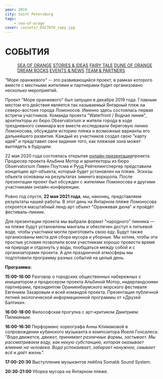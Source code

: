 ```yaml
---
year: 2019
city: Saint Petersburg
tags:
    - sea-of-orage
cover: /assets/_DSC7078_copy.jpg
---
```


# СОБЫТИЯ

<Menu>
<a href="/sea-of-orange">SEA OF ORANGE</a>
<a href="/sea-of-orange/stories-and-ideas">STORIES & IDEAS</a>
<a href="/sea-of-orange/fairytale">FAIRY TALE</a>
<a href="/sea-of-orange/dune-of-orange">DUNE OF ORANGE</a>
<a href="/sea-of-orange/dreamrocks">DREAM ROCKS</a>
<a href="/sea-of-orange/events-and-news">EVENTS & NEWS</a>
<a href="/sea-of-orange/team-and-partners">TEAM & PARTNERS</a>
</Menu>

"Море оранжевого" -- это развивающийся  проект, в рамках которого вместе с местными жителями и партнерами будет организовано несколько мероприятий.

Проект "Море оранжевого" был запущен в декабре 2019 года. Главным местом его действия является так называемый Янтарный пляж на северо-востоке города Ломоносов. Именно здесь состоялась первая встреча участников. Команда проекта "Waterfront / Водная линия", архитекторы из бюро Observatorium и жители города в ходе трехдневного семинара все вместе исследовали береговую линию Ломоносова, обсуждали историю пляжа и возможные варианты его дальнейшего развития. Каждый из участников создал свою "карту идей" и представил свое видение того, как пляжная зона может выглядеть в будущем.

22 мая 2020 года состоялась открытая [онлайн-презентация](https://www.youtube.com/watch?v=8fta_muHcm0)проекта. Продюсер проекта Альбина Мотор и архитекторы из бюро Observatorium Ливен Поутсма и Рууд Рейтелингспергер представили концепцию арт-объекта, который будет установлен на пляже. Эскизы объекта основаны на результатах зимнего воркшопа. После презентации проект был обсужден с жителями Ломоносова и другими участниками онлайн-конференции.

Ровно год спустя, **22 мая 2021 года**, мы, наконец, представляем результаты нашей работы. В этот день на Янтарном пляже Ломоносова откроется масштабный ленд-арт объект "Оранжевая дюна" и пройдёт фестиваль-пикник.

Для презентации проекта мы выбрали формат "народного" пикника —  на пляже будут установлены мангалы и обеспечен доступ к питьевой воде, чтобы участники могли приготовить свою еду. Будут также организованы места для сбора мусора и уборные. Мы хотим, чтобы эти простые условия позволили всем участникам хорошо провести время на природе и отдохнуть у воды, пообщаться между собой и с организаторами проекта. А для праздничной атмосферы мы подготовили программу разных событий на целый день.

**Программа:**

**15:00-16:00** Разговор о городских общественных набережных с инициатором и продюсером проекта Альбиной Мотор, нидерландскими партнерами, президентом Ораниенбаумского морского фестиваля Евгением Захаровым и всей командой проекта. Презентация публичной летней экологической информационной программы от «Друзей Балтики».

**16:00-18:00** Философская прогулка с арт-критиком Дмитрием Пиликиным.

**16:00-16:30** Перформанс хореографа Анны Климаковой в сопровождении кубинского музыканта и композитора Йоеля Гонсалеса: *"Вода движется, движет, принимает различные формы, застывает. Мы рассматриваем воду, как некую субстанцию, которая оказывает влияние на человека. Вода успокаивает, забирает ненужное, смывает всё и даёт жизнь".*

**17:00-20:30** Выступление музыкантов лейбла Somatik Sound System. 

**20:30-21:00** Уборка мусора на Янтарном пляже.


